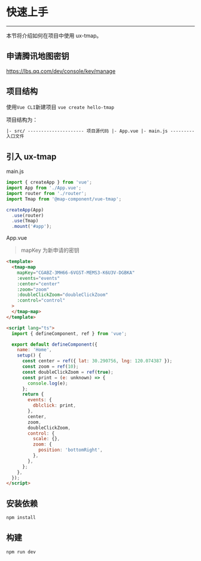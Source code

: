 <!--
 * @Descripttion: 
 * @version: 
 * @Author: houqiangxie
 * @Date: 2024-10-29 08:59:20
 * @LastEditors: houqiangxie
 * @LastEditTime: 2024-10-29 09:09:33
-->
# 快速上手

---

本节将介绍如何在项目中使用 ux-tmap。

## 申请腾讯地图密钥

https://lbs.qq.com/dev/console/key/manage

## 项目结构

使用`Vue CLI`新建项目
`vue create hello-tmap`

项目结构为：

```html
|- src/ --------------------- 项目源代码 |- App.vue |- main.js --------------
入口文件
```

## 引入 ux-tmap

main.js

```javascript
import { createApp } from 'vue';
import App from './App.vue';
import router from './router';
import Tmap from '@map-component/vue-tmap';

createApp(App)
  .use(router)
  .use(Tmap)
  .mount('#app');
```

App.vue

> mapKey 为新申请的密钥

```html
<template>
  <tmap-map
    mapKey="CGABZ-3MH66-6VGST-MEMS3-K6U3V-DGBKA"
    :events="events"
    :center="center"
    :zoom="zoom"
    :doubleClickZoom="doubleClickZoom"
    :control="control"
  >
  </tmap-map>
</template>

<script lang="ts">
  import { defineComponent, ref } from 'vue';

  export default defineComponent({
    name: 'Home',
    setup() {
      const center = ref({ lat: 30.290756, lng: 120.074387 });
      const zoom = ref(10);
      const doubleClickZoom = ref(true);
      const print = (e: unknown) => {
        console.log(e);
      };
      return {
        events: {
          dblclick: print,
        },
        center,
        zoom,
        doubleClickZoom,
        control: {
          scale: {},
          zoom: {
            position: 'bottomRight',
          },
        },
      };
    },
  });
</script>
```

## 安装依赖

```javascript
npm install
```

## 构建

```javascript
npm run dev
```
